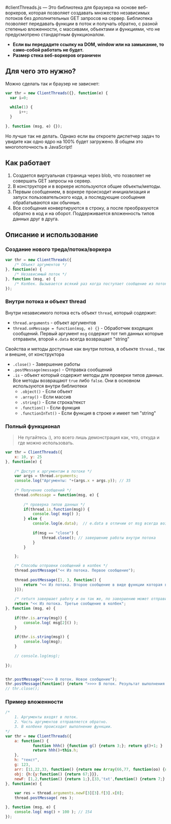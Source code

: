 #clientThreads.js
— Это библиотека для браузера на основе веб-воркеров, которая позволяет создавать множество независимых потоков без дополнительных GET запросов на сервер.
Библиотека позволяет передавать функции в поток и получать обратно, с разной степенью вложенности, с массивами, объектами и функциями, что не предусмотрено стандартным функционалом.

* **Если вы передадите ссылку на DOM, window или на замыкание, то само-собой работать не будет.**
* **Размер стека веб-воркеров ограничен**

## Для чего это нужно?
Можно сделать так и браузер не зависнет:

```js
var thr = new ClientThreads({}, function(e) {
  var i=0;
  
  while(1) {
      i++;
  }
  
}, function (msg, e) {});	
```

Но лучше так не делать. Однако если вы откроете диспетчер задач то увидите как одно ядро на 100% будет загружено. В общем это многопоточность в JavaScript!


## Как работает
1. Создается виртуальная страница через blob, что позволяет не совершать GET запросы на сервер.
2. В конструкторе и в воркере используются общие объекты/методы.
3. Первым сообщением, в воркере происходит инициализация и запуск пользовательского кода, а последующие сообщения обрабатываются как обычные.
4. Все сообщения конвертируются в строку, а после преобразуются обратно в код и на оборот. Поддерживается вложенность типов данных друг в друга.

## Описание и использование

### Создание нового треда/потока/воркера
```js
var thr = new ClientThreads({
	/* Объект аргументов */
}, function(e) {
	/* Независимый поток */
}, function (msg, e) {
	/* Колбек. Вызывается всякий раз когда поступает сообщение из потока */
});	
```

### Внутри потока и объект thread
Внутри независимого потока есть объект `thread`, который содержит:
- `thread.arguments` - объект аргументов
- `thread.onMessage = function(msg, e) {}` - Обработчик входящих сообщений. Первый аргумент `msg` содержит тот тип данных которые отправили, второй `e.data` всегда возвращает "string"

Свойства и методы доступные как внутри потока, в объекте `thread.`, так и внешне, от конструктора
- `.close()` - Завершение работы
- `.postMessage(message)` - Отправка сообщений
- `.is` - объект который содержит методы для проверки типов данных. Все методы возвращают `true` либо `false`. Они в основном используются внутри библиотеки
  - `.object()` - Если объект
  - `.array()` - Если массив
  - `.string()` - Если строка/текст
  - `.function()` - Если функция
  - `.functionInTxt()` - Если функция в строке и имеет тип "string"


### Полный функционал
> Не пугайтесь :), это всего лишь демонстрация как, что, откуда и где можно использовать.

```js
var thr = ClientThreads({
	x: 10, y: 25
}, function(e) {
	
	/* Доступ к аргументам в потоке */
	var args = thread.arguments;
	console.log("Аргументы: "+(args.x + args.y)); // 35
	
	/* Получение сообщений */
	thread.onMessage = function(msg, e) {
	
		/* проверка типов данных */
		if(thread.is.function(msg)) {
			console.log( msg() );
		} else {
			console.log(e.data);  // e.data в отличии от msg всегда возвращает "string"	
			
			if(msg == "close") {
				thread.close(); // завершение работы внутри потока
			}
		}

	};

	/* Способы отправки сообщений в колбек */
	thread.postMessage("<< Из потока. Первое сообщение");
	
	thread.postMessage([1, 3, function() {
		return "<< Из потока. Второе сообщение в виде функции которая в массиве";
	}]);
	
	/* return завершает работу и он так же, по завершению может отправить сообщение в колбек */
	return "<< Из потока. Третье сообщение в колбек"; 
}, function (msg, e) {
	
	if(thr.is.array(msg)) {
		console.log( msg[2]() ); 
	}
	
	if(thr.is.string(msg)) {
		console.log(msg);
	}
	
	// console.log(msg);
	
});	


thr.postMessage(">>>> В поток. Новое сообщение");
thr.postMessage(function() {return ">>>> В поток. Результат выполнения функции: " + (200+300);});
// thr.close(); 
```
 
### Пример вложенности
```js
/*
	1. Аргументы входят в поток.
	2. Часть аргументов отправляется обратно.
	3. В колбеке происходит выполнение функции.
*/
var thr = new ClientThreads({
	a: function() {
			function hhh() {function g() {return 3;}; return g()+1; }
			return hhh()+this.h;
	},
	h: "текст",
	g: 123,
	arr: [11,22,33, function() {return new Array(66,77, function(oo) {return oo;});}],
	obj: {h:{y:function() {return 67;}}},
	newF: [1,2,function() {return 1;},[33,'txt',function() {return 7;}, {f: new Array(function() {return 5;},4,5, {x:[function() {return 54;}]})}]]
}, function(e) {
	
	var res = thread.arguments.newF[3][3].f[3].x[0];
	thread.postMessage( res );

}, function (msg, e) {
	console.log( msg() + 100 ); // 154
});	
```


